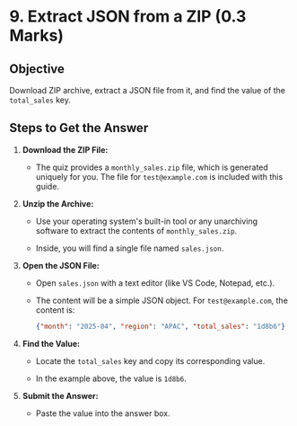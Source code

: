 # 9. Extract JSON from a ZIP (0.3 Marks)

Objective
---------

Download ZIP archive, extract a JSON file from it, and find the value of the `total_sales` key.

Steps to Get the Answer
-----------------------

1. **Download the ZIP File:**

    - The quiz provides a `monthly_sales.zip` file, which is generated uniquely for you. The file for `test@example.com` is included with this guide.

2. **Unzip the Archive:**

    - Use your operating system's built-in tool or any unarchiving software to extract the contents of `monthly_sales.zip`.

    - Inside, you will find a single file named `sales.json`.

3. **Open the JSON File:**

    - Open `sales.json` with a text editor (like VS Code, Notepad, etc.).

    - The content will be a simple JSON object. For `test@example.com`, the content is:

        ```json
        {"month": "2025-04", "region": "APAC", "total_sales": "1d8b6"}
        ```

4. **Find the Value:**

    - Locate the `total_sales` key and copy its corresponding value.

    - In the example above, the value is `1d8b6`.

5. **Submit the Answer:**

    - Paste the value into the answer box.
